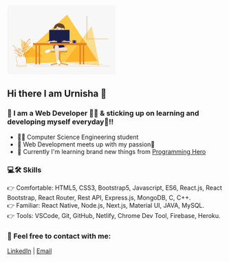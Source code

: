 <img src="image/hello.gif" alt="hello" title="hello" width="50%" height="160"/>

## Hi there I am Urnisha 👋

### 🎯 I am a Web Developer 👩‍💻 & sticking up on learning and developing  myself everyday🌟!! 

* 👩‍🎓 Computer Science Engineering student 
* 📌 Web Development meets up with my passion💙
* 🌱 Currently I'm learning brand new things from <a href="https://www.programming-hero.com/     ">Programming Hero</a> <br />

### 💻🛠 Skills 
👉 Comfortable: HTML5, CSS3, Bootstrap5, Javascript, ES6, React.js, React Bootstrap, React Router, Rest API, Express.js, MongoDB, C, C++.<br/>
👉 Familiar: React Native, Node.js, Next.js, Material UI, JAVA, MySQL.<br />
👉 Tools: VSCode, Git, GitHub, Netlify, Chrome Dev Tool, Firebase, Heroku.

### 📍 Feel free to contact with me: 
<a href="https://www.linkedin.com/in/urnisha199/">LinkedIn</a> | <a href="mailto: urnisha09@gmail.com">Email</a>

